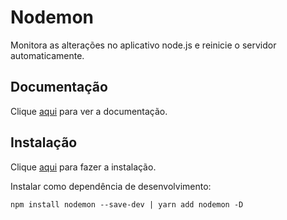 # Nodemon

Monitora as alterações no aplicativo node.js e reinicie o servidor automaticamente.

## Documentação

Clique [aqui](https://github.com/remy/nodemon) para ver a documentação.

## Instalação

Clique [aqui](https://www.npmjs.com/package/nodemon) para fazer a instalação.

Instalar como dependência de desenvolvimento:

```
npm install nodemon --save-dev | yarn add nodemon -D
```